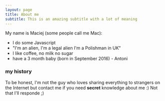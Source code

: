 ```yaml
---
layout: page
title: About me
subtitle: This is an amazing subtitle with a lot of meaning
---
```


My name is Maciej (some people call me Mac):

- I do some Javascript
- "I'm an alien, I'm a legal alien I'm a Polishman in UK" 
- I like coffee, no milk no sugar
- have a 3 month baby (born in September 2016) - Antoni

### my history

To be honest, I'm not the guy who loves sharing everything to strangers on the Internet but contact me if you need **secret** knowledge about me :) Not that I'll responde ;)
